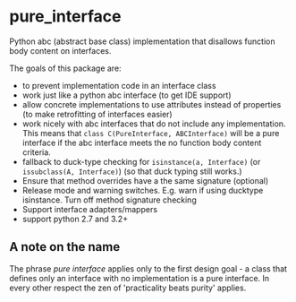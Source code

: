 # pure_interface
Python abc (abstract base class) implementation that disallows function body content on interfaces.

The goals of this package are:
* to prevent implementation code in an interface class
* work just like a python abc interface (to get IDE support)
* allow concrete implementations to use attributes instead of properties (to make retrofitting of interfaces easier)
* work nicely with abc interfaces that do not include any implementation.
  This means that `class C(PureInterface, ABCInterface)` will be a pure interface if the abc interface meets the 
  no function body content criteria.
* fallback to duck-type checking for `isinstance(a, Interface)` (or `issubclass(A, Interface)`) 
(so that duck typing still works.)
* Ensure that method overrides have a the same signature (optional)
* Release mode and warning switches. E.g. warn if using ducktype isinstance.  Turn off method signature checking  
* Support interface adapters/mappers
* support python 2.7 and 3.2+

A note on the name
------------------
The phrase _pure interface_ applies only to the first design goal - a class that defines only an interface with no 
implementation is a pure interface.  In every other respect the zen of 'practicality beats purity' applies.

